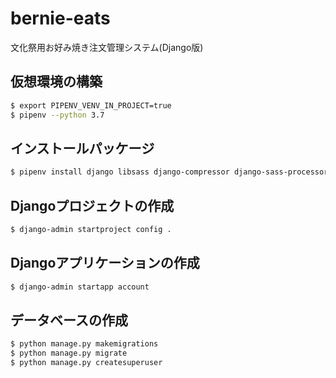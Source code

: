 # bernie-eats
文化祭用お好み焼き注文管理システム(Django版)

## 仮想環境の構築
```bash
$ export PIPENV_VENV_IN_PROJECT=true
$ pipenv --python 3.7
```

## インストールパッケージ
```bash
$ pipenv install django libsass django-compressor django-sass-processor psycopg2-binary
```

## Djangoプロジェクトの作成
```bash
$ django-admin startproject config .
```

## Djangoアプリケーションの作成
```bash
$ django-admin startapp account
```

## データベースの作成
```bash
$ python manage.py makemigrations
$ python manage.py migrate
$ python manage.py createsuperuser
```